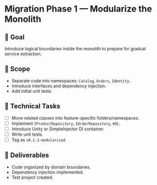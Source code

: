 # Migration Phase 1 — Modularize the Monolith

## 🎯 Goal
Introduce logical boundaries inside the monolith to prepare for gradual service extraction.

## 🧩 Scope
- Separate code into namespaces: `Catalog`, `Orders`, `Identity`.
- Introduce interfaces and dependency injection.
- Add initial unit tests.

## 🧱 Technical Tasks
- [ ] Move related classes into feature-specific folders/namespaces.
- [ ] Implement `IProductRepository`, `IOrderRepository`, etc.
- [ ] Introduce Unity or SimpleInjector DI container.
- [ ] Write unit tests.
- [ ] Tag as `v0.1.1-modularized`.

## 🚀 Deliverables
- Code organized by domain boundaries.
- Dependency injection implemented.
- Test project created.
